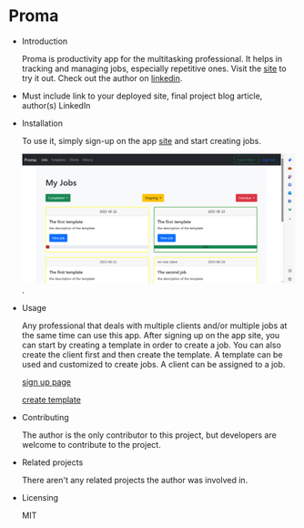 # Proma

- Introduction
  
	Proma is productivity app for the multitasking professional. It helps in tracking and managing jobs, especially repetitive ones. Visit the [site](proma.abunabil.tech) to try it out. Check out the author on [linkedin](https://www.linkedin.com/in/ruhullahi-muhammad-82891a90). 
- Must include link to your deployed site, final project blog article, author(s) LinkedIn

- Installation

	To use it, simply sign-up on the app  [site](proma.abunabil.tech) and start creating jobs.

	![landing page](landing1.png).

- Usage

	Any professional that deals with multiple clients and/or multiple jobs at the same time can use this app. After signing up on the app site, you can start by creating a 	template in order to create a job. You can also create the client first and then create the template. A template can be used and customized to create jobs. A client can be assigned to a job.

	[sign up page](signup.png)

	[create template](template.png)


- Contributing

	The author is the only contributor to this project, but developers are welcome to contribute to the project.

- Related projects

	There aren't any related projects the author was involved in.

- Licensing

	MIT

